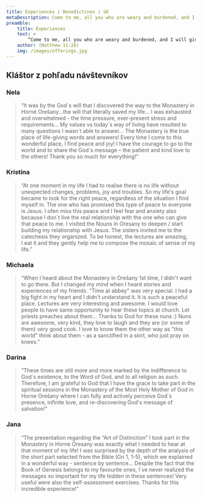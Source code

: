 ```yaml
---
title: Experiences | Benedictines | SK
metaDescription: Come to me, all you who are weary and burdened, and I will give you rest.
preamble:
    title: Experiences
    text: >
        “Come to me, all you who are weary and burdened, and I will give you rest.”
    author: (Matthew 11:28)
    img: /images/offerings.jpg
---
```


## Kláštor z pohľadu návštevníkov

### Nela

> “It was by the God´s will that I discovered the way to the Monastery in Horné Orešany...the will
> that literally saved my life... I was exhausted and overwhelmed - the time pressure,
> ever-present stress and requirements... My values vs today´s way of living have resulted to many
> questions I wasn´t able to answer... The Monastery is the true place of life-giving words and
> answers! Every time I come to this wonderful place, I find peace and joy! I have the courage to
> go to the world and to share the God´s message – the patient and kind love to the others! Thank
> you so much for everything!”

### Kristína

> “At one moment in my life I had to realise there is no life without unexpected changes, problems,
> joy and troubles. So my life&#39;s goal became to look for the right peace, regardless of the
> situation I find myself in. The one who has promised this type of peace to everyone is Jesus.
> I ofen miss this peace and I feel fear and anxiety also because I don´t live the real
> relationship with the one who can give that peace to me. I visited the Nouns in Oresany to
> deepen / start building my relationship with Jesus. The sisters invited me to the catechesis
> they organized. To be honest, the lectures are amazing, I eat it and they gently help me to
> compose the mosaic of sense of my life.”

### Michaela

> “When I heard about the Monastery in Orešany 1st time, I didn&#39;t want to go there. But I
> changed my mind when I heard stories and experiences of my friends. &quot;Time at abbey&quot;
> was very special. I had a big fight in my heart and I didn&#39;t understand it. It is such a
> peaceful place. Lectures are very interesting and awesome. I would love people to have same
> opportunity to hear these topics at church. Let priests preaches about them... Thanks to God for
> these nuns :) Nuns are awesome, very kind, they love to laugh and they are (or some of them)
> very good cook. I love to know them the other way as &quot;this world&quot; think about them -
> as a sanctified in a skirt, who just pray on knees.”

### Darina

> “These times are still more and more marked by the indifference to God´s existence, to the Word
> of God, and to all religion as such. Therefore, I am grateful to God that I have the grace to
> take part in the spiritual sessions in the Monastery of the Most Holy Mother of God in Horne
> Orešany where I can fully and actively perceive God´s presence, infinite love, and
> re-discovering God&#39;s message of salvation!”

### Jana

> “The presentation regarding the “Art of Distinction” I took part in the
> Monastery in Horne Oresany was exactly what I needed to hear at that moment of my life! I was
> surprised by the depth of the analysis of the short part selected from the Bible (Gn 1, 1-5),
> which we explained in a wonderful way - sentence by sentence... Despite the fact that the Book
> of Genesis belongs to my favourite ones, I´ve never realized the messages so important for my
> life hidden in these sentences! Very useful were also the self-assessment exercises. Thanks for
> this incredible experience!”
